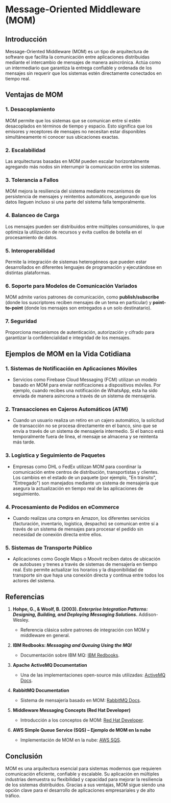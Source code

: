 # Message-Oriented Middleware (MOM)

## Introducción

Message-Oriented Middleware (MOM) es un tipo de arquitectura de software que facilita la comunicación entre aplicaciones distribuidas mediante el intercambio de mensajes de manera asincrónica. Actúa como un intermediario que garantiza la entrega confiable y ordenada de los mensajes sin requerir que los sistemas estén directamente conectados en tiempo real.

## Ventajas de MOM

### 1. **Desacoplamiento**
   MOM permite que los sistemas que se comunican entre sí estén desacoplados en términos de tiempo y espacio. Esto significa que los emisores y receptores de mensajes no necesitan estar disponibles simultáneamente ni conocer sus ubicaciones exactas.

### 2. **Escalabilidad**
   Las arquitecturas basadas en MOM pueden escalar horizontalmente agregando más nodos sin interrumpir la comunicación entre los sistemas.

### 3. **Tolerancia a Fallos**
   MOM mejora la resiliencia del sistema mediante mecanismos de persistencia de mensajes y reintentos automáticos, asegurando que los datos lleguen incluso si una parte del sistema falla temporalmente.

### 4. **Balanceo de Carga**
   Los mensajes pueden ser distribuidos entre múltiples consumidores, lo que optimiza la utilización de recursos y evita cuellos de botella en el procesamiento de datos.

### 5. **Interoperabilidad**
   Permite la integración de sistemas heterogéneos que pueden estar desarrollados en diferentes lenguajes de programación y ejecutándose en distintas plataformas.

### 6. **Soporte para Modelos de Comunicación Variados**
   MOM admite varios patrones de comunicación, como **publish/subscribe** (donde los suscriptores reciben mensajes de un tema en particular) y **point-to-point** (donde los mensajes son entregados a un solo destinatario).

### 7. **Seguridad**
   Proporciona mecanismos de autenticación, autorización y cifrado para garantizar la confidencialidad e integridad de los mensajes.

## Ejemplos de MOM en la Vida Cotidiana

### **1. Sistemas de Notificación en Aplicaciones Móviles**
   - Servicios como Firebase Cloud Messaging (FCM) utilizan un modelo basado en MOM para enviar notificaciones a dispositivos móviles. Por ejemplo, cuando recibes una notificación de WhatsApp, esta ha sido enviada de manera asíncrona a través de un sistema de mensajería.

### **2. Transacciones en Cajeros Automáticos (ATM)**
   - Cuando un usuario realiza un retiro en un cajero automático, la solicitud de transacción no se procesa directamente en el banco, sino que se envía a través de un sistema de mensajería intermedio. Si el banco está temporalmente fuera de línea, el mensaje se almacena y se reintenta más tarde.

### **3. Logística y Seguimiento de Paquetes**
   - Empresas como DHL o FedEx utilizan MOM para coordinar la comunicación entre centros de distribución, transportistas y clientes. Los cambios en el estado de un paquete (por ejemplo, "En tránsito", "Entregado") son manejados mediante un sistema de mensajería que asegura la actualización en tiempo real de las aplicaciones de seguimiento.

### **4. Procesamiento de Pedidos en eCommerce**
   - Cuando realizas una compra en Amazon, los diferentes servicios (facturación, inventario, logística, despacho) se comunican entre sí a través de un sistema de mensajes para procesar el pedido sin necesidad de conexión directa entre ellos.

### **5. Sistemas de Transporte Público**
   - Aplicaciones como Google Maps o Moovit reciben datos de ubicación de autobuses y trenes a través de sistemas de mensajería en tiempo real. Esto permite actualizar los horarios y la disponibilidad de transporte sin que haya una conexión directa y continua entre todos los actores del sistema.

## Referencias

1. **Hohpe, G., & Woolf, B. (2003). *Enterprise Integration Patterns: Designing, Building, and Deploying Messaging Solutions*.** Addison-Wesley.  
   - Referencia clásica sobre patrones de integración con MOM y middleware en general.

2. **IBM Redbooks: *Messaging and Queuing Using the MQI***  
   - Documentación sobre IBM MQ: [IBM Redbooks](https://www.redbooks.ibm.com/).

3. **Apache ActiveMQ Documentation**  
   - Una de las implementaciones open-source más utilizadas: [ActiveMQ Docs](https://activemq.apache.org/components/classic/documentation/).

4. **RabbitMQ Documentation**  
   - Sistema de mensajería basado en MOM: [RabbitMQ Docs](https://www.rabbitmq.com/documentation.html).

5. **Middleware Messaging Concepts (Red Hat Developer)**  
   - Introducción a los conceptos de MOM: [Red Hat Developer](https://developers.redhat.com/articles/message-oriented-middleware).

6. **AWS Simple Queue Service (SQS) – Ejemplo de MOM en la nube**  
   - Implementación de MOM en la nube: [AWS SQS](https://aws.amazon.com/sqs/).

## Conclusión

MOM es una arquitectura esencial para sistemas modernos que requieren comunicación eficiente, confiable y escalable. Su aplicación en múltiples industrias demuestra su flexibilidad y capacidad para mejorar la resiliencia de los sistemas distribuidos. Gracias a sus ventajas, MOM sigue siendo una opción clave para el desarrollo de aplicaciones empresariales y de alto tráfico.




